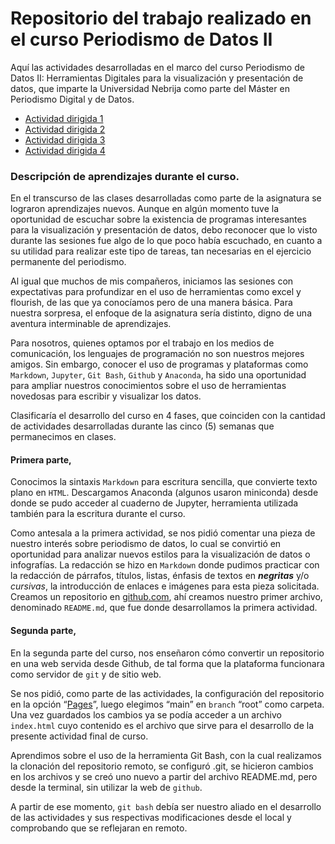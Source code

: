 
# Repositorio del trabajo realizado en el curso Periodismo de Datos II

Aquí las actividades desarrolladas en el marco del curso Periodismo de Datos II: Herramientas Digitales para la visualización y presentación de datos, que imparte la Universidad Nebrija como parte del Máster en Periodismo Digital y de Datos.


+ [Actividad dirigida 1](ad1.md)
+ [Actividad dirigida 2](ad2.md)
+ [Actividad dirigida 3](ad3.md)
+ [Actividad dirigida 4](ad4.md)


### Descripción de aprendizajes durante el curso.

En el transcurso de las clases desarrolladas como parte de la asignatura se lograron aprendizajes nuevos. Aunque en algún momento tuve la oportunidad de escuchar sobre la existencia de programas interesantes para la visualización y presentación de datos, debo reconocer que lo visto durante las sesiones fue algo de lo que poco había escuchado, en cuanto a su utilidad para realizar este tipo de tareas, tan necesarias en el ejercicio permanente del periodismo.

Al igual que muchos de mis compañeros, iniciamos las sesiones con expectativas para profundizar en el uso de herramientas como excel y flourish, de las que ya conocíamos pero de una manera básica. Para nuestra sorpresa, el enfoque de la asignatura sería distinto, digno de una aventura interminable de aprendizajes.

Para nosotros, quienes optamos por el trabajo en los medios de comunicación, los lenguajes de programación no son nuestros mejores amigos. Sin embargo, conocer el uso de programas y plataformas como `Markdown`, `Jupyter`, `Git Bash`, `Github` y `Anaconda`, ha sido una oportunidad para ampliar nuestros conocimientos sobre el uso de herramientas novedosas para escribir y visualizar los datos.

Clasificaría el desarrollo del curso en 4 fases, que coinciden con la cantidad de actividades desarrolladas durante las cinco (5) semanas que permanecimos en clases.

#### Primera parte, 
Conocimos la sintaxis `Markdown` para escritura sencilla, que convierte texto plano en `HTML`. Descargamos Anaconda (algunos usaron miniconda) desde donde se pudo acceder al cuaderno de Jupyter, herramienta utilizada también para la escritura durante el curso.

Como antesala a la primera actividad, se nos pidió comentar una pieza de nuestro interés sobre periodismo de datos, lo cual se convirtió en oportunidad para analizar nuevos estilos para la visualización de datos o infografías. La redacción se hizo en `Markdown` donde pudimos practicar con la redacción de párrafos, títulos, listas, énfasis de textos en ___negritas___ y/o _cursivas_, la introducción de enlaces e imágenes para esta pieza solicitada.
Creamos un repositorio en [github.com](https://github.com/nebrijas/), ahí creamos nuestro primer archivo, denominado `README.md`, que fue donde desarrollamos la primera actividad.


#### Segunda parte,
En la segunda parte del curso, nos enseñaron cómo convertir un repositorio en una web servida desde Github, de tal forma que la plataforma funcionara como servidor de `git` y de sitio web.

Se nos pidió, como parte de las actividades, la configuración del repositorio en la opción “[Pages](https://github.com/nebrijas/sergiors29-web/settings/pages)”, luego elegimos “main” en `branch` “root” como carpeta. Una vez guardados los cambios ya se podía acceder a un archivo `index.html` cuyo contenido es el archivo que sirve para el desarrollo de la presente actividad final de curso. 

Aprendimos sobre el uso de la herramienta Git Bash, con la cual realizamos la clonación del repositorio remoto, se configuró .git, se hicieron cambios en los archivos y se creó uno nuevo a partir del archivo README.md, pero desde la terminal, sin utilizar la web de `github`.

A partir de ese momento, `git bash` debía ser nuestro aliado en el desarrollo de las actividades y sus respectivas modificaciones desde el local y comprobando que se reflejaran en remoto.

